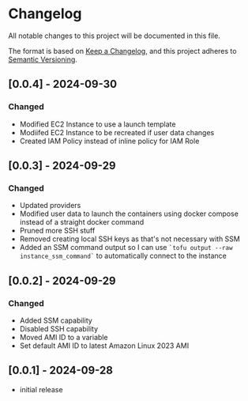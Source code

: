 # Changelog

All notable changes to this project will be documented in this file.

The format is based on [Keep a Changelog],
and this project adheres to [Semantic Versioning].

## [0.0.4] - 2024-09-30
### Changed

- Modified EC2 Instance to use a launch template
- Modiifed EC2 Instance to be recreated if user data changes
- Created IAM Policy instead of inline policy for IAM Role


## [0.0.3] - 2024-09-29
### Changed

- Updated providers
- Modified user data to launch the containers using docker compose instead of a straight docker command
- Pruned more SSH stuff
- Removed creating local SSH keys as that's not necessary with SSM
- Added an SSM command output so I can use `` `tofu output --raw instance_ssm_command` `` to automatically connect to the instance


## [0.0.2] - 2024-09-29
### Changed

- Added SSM capability
- Disabled SSH capability
- Moved AMI ID to a variable
- Set default AMI ID to latest Amazon Linux 2023 AMI


## [0.0.1] - 2024-09-28

- initial release

<!-- Links -->
[keep a changelog]: https://keepachangelog.com/en/1.0.0/
[semantic versioning]: https://semver.org/spec/v2.0.0.html